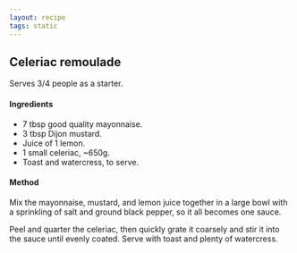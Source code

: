 ```yaml
---
layout: recipe
tags: static
---
```


## Celeriac remoulade

Serves 3/4 people as a starter.

#### Ingredients

* 7 tbsp good quality mayonnaise.
* 3 tbsp Dijon mustard.
* Juice of 1 lemon.
* 1 small celeriac, ~650g.
* Toast and watercress, to serve.


#### Method

Mix the mayonnaise, mustard, and lemon juice together in a large bowl with a sprinkling of salt and ground black pepper, so it all becomes one sauce.

Peel and quarter the celeriac, then quickly grate it coarsely and stir it into the sauce until evenly coated. Serve with toast and plenty of watercress.
